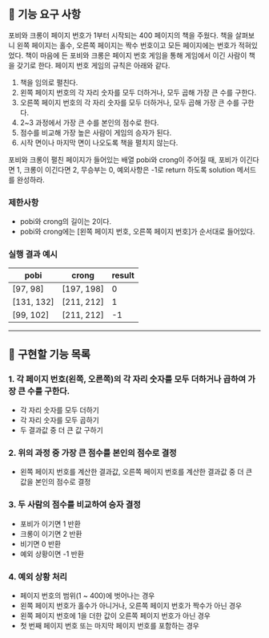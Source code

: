 ## 🚀 기능 요구 사항

포비와 크롱이 페이지 번호가 1부터 시작되는 400 페이지의 책을 주웠다. 책을 살펴보니 왼쪽 페이지는 홀수, 오른쪽 페이지는 짝수 번호이고 모든 페이지에는 번호가 적혀있었다. 책이 마음에 든 포비와 크롱은 페이지 번호 게임을 통해 게임에서 이긴 사람이 책을 갖기로 한다. 페이지 번호 게임의 규칙은 아래와 같다.

1. 책을 임의로 펼친다.
2. 왼쪽 페이지 번호의 각 자리 숫자를 모두 더하거나, 모두 곱해 가장 큰 수를 구한다.
3. 오른쪽 페이지 번호의 각 자리 숫자를 모두 더하거나, 모두 곱해 가장 큰 수를 구한다.
4. 2~3 과정에서 가장 큰 수를 본인의 점수로 한다.
5. 점수를 비교해 가장 높은 사람이 게임의 승자가 된다.
6. 시작 면이나 마지막 면이 나오도록 책을 펼치지 않는다.

포비와 크롱이 펼친 페이지가 들어있는 배열 pobi와 crong이 주어질 때, 포비가 이긴다면 1, 크롱이 이긴다면 2, 무승부는 0, 예외사항은 -1로 return 하도록 solution 메서드를 완성하라.

### 제한사항

- pobi와 crong의 길이는 2이다.
- pobi와 crong에는 [왼쪽 페이지 번호, 오른쪽 페이지 번호]가 순서대로 들어있다.

### 실행 결과 예시

| pobi       | crong      | result |
| ---------- | ---------- | ------ |
| [97, 98]   | [197, 198] | 0      |
| [131, 132] | [211, 212] | 1      |
| [99, 102]  | [211, 212] | -1     |

---

## 📌 구현할 기능 목록

### 1. 각 페이지 번호(왼쪽, 오른쪽)의 각 자리 숫자를 모두 더하거나 곱하여 가장 큰 수를 구한다.

- 각 자리 숫자를 모두 더하기
- 각 자리 숫자를 모두 곱하기
- 두 결과값 중 더 큰 값 구하기

### 2. 위의 과정 중 가장 큰 점수를 본인의 점수로 결정

- 왼쪽 페이지 번호를 계산한 결과값, 오른쪽 페이지 번호를 계산한 결과값 중 더 큰 값을 본인의 점수로 결정

### 3. 두 사람의 점수를 비교하여 승자 결정

- 포비가 이기면 1 반환
- 크롱이 이기면 2 반환
- 비기면 0 반환
- 예외 상황이면 -1 반환

### 4. 예외 상황 처리

- 페이지 번호의 범위(1 ~ 400)에 벗어나는 경우
- 왼쪽 페이지 번호가 홀수가 아니거나, 오른쪽 페이지 번호가 짝수가 아닌 경우
- 왼쪽 페이지 번호에 1을 더한 값이 오른쪽 페이지 번호가 아닌 경우
- 첫 번째 페이지 번호 또는 마지막 페이지 번호를 포함하는 경우
